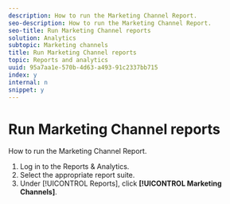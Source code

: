 ```yaml
---
description: How to run the Marketing Channel Report.
seo-description: How to run the Marketing Channel Report.
seo-title: Run Marketing Channel reports
solution: Analytics
subtopic: Marketing channels
title: Run Marketing Channel reports
topic: Reports and analytics
uuid: 95a7aa1e-570b-4d63-a493-91c2337bb715
index: y
internal: n
snippet: y
---
```


# Run Marketing Channel reports

How to run the Marketing Channel Report.

1. Log in to the Reports & Analytics.
1. Select the appropriate report suite.
1. Under [!UICONTROL Reports], click **[!UICONTROL Marketing Channels]**.
